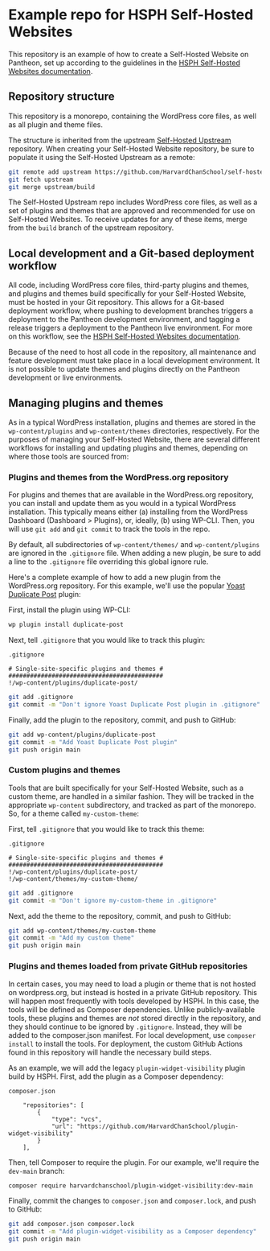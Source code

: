 # Example repo for HSPH Self-Hosted Websites

This repository is an example of how to create a Self-Hosted Website on Pantheon, set up according to the guidelines in the [HSPH Self-Hosted Websites documentation](#).

## Repository structure

This repository is a monorepo, containing the WordPress core files, as well as all plugin and theme files. 

The structure is inherited from the upstream [Self-Hosted Upstream](https://github.com/HarvardChanSchool/self-hosted-upstream) repository. When creating your Self-Hosted Website repository, be sure to populate it using the Self-Hosted Upstream as a remote:

```bash
git remote add upstream https://github.com/HarvardChanSchool/self-hosted-upstream
git fetch upstream
git merge upstream/build
```

The Self-Hosted Upstream repo includes WordPress core files, as well as a set of plugins and themes that are approved and recommended for use on Self-Hosted Websites. To receive updates for any of these items, merge from the `build` branch of the upstream repository.

## Local development and a Git-based deployment workflow

All code, including WordPress core files, third-party plugins and themes, and plugins and themes build specifically for your Self-Hosted Website, must be hosted in your Git repository. This allows for a Git-based deployment workflow, where pushing to development branches triggers a deployment to the Pantheon development environment, and tagging a release triggers a deployment to the Pantheon live environment. For more on this workflow, see the [HSPH Self-Hosted Websites documentation](#).

Because of the need to host all code in the repository, all maintenance and feature development must take place in a local development environment. It is not possible to update themes and plugins directly on the Pantheon development or live environments.

## Managing plugins and themes

As in a typical WordPress installation, plugins and themes are stored in the `wp-content/plugins` and `wp-content/themes` directories, respectively. For the purposes of managing your Self-Hosted Website, there are several different workflows for installing and updating plugins and themes, depending on where those tools are sourced from:

### Plugins and themes from the WordPress.org repository

For plugins and themes that are available in the WordPress.org repository, you can install and update them as you would in a typical WordPress installation. This typically means either (a) installing from the WordPress Dashboard (Dashboard > Plugins), or, ideally, (b) using WP-CLI. Then, you will use `git add` and `git commit` to track the tools in the repo.

By default, all subdirectories of `wp-content/themes/` and `wp-content/plugins` are ignored in the `.gitignore` file. When adding a new plugin, be sure to add a line to the `.gitignore` file overriding this global ignore rule.

Here's a complete example of how to add a new plugin from the WordPress.org repository. For this example, we'll use the popular [Yoast Duplicate Post](https://wordpress.org/plugins/duplicate-post/) plugin:

First, install the plugin using WP-CLI:

```bash
wp plugin install duplicate-post
```

Next, tell `.gitignore` that you would like to track this plugin:

`.gitignore`
```
# Single-site-specific plugins and themes #
###########################################
!/wp-content/plugins/duplicate-post/
```

```bash
git add .gitignore
git commit -m "Don't ignore Yoast Duplicate Post plugin in .gitignore"
```

Finally, add the plugin to the repository, commit, and push to GitHub:

```bash
git add wp-content/plugins/duplicate-post
git commit -m "Add Yoast Duplicate Post plugin"
git push origin main
```

### Custom plugins and themes

Tools that are built specifically for your Self-Hosted Website, such as a custom theme, are handled in a similar fashion. They will be tracked in the appropriate `wp-content` subdirectory, and tracked as part of the monorepo. So, for a theme called `my-custom-theme`:

First, tell `.gitignore` that you would like to track this theme:

`.gitignore`
```
# Single-site-specific plugins and themes #
###########################################
!/wp-content/plugins/duplicate-post/
!/wp-content/themes/my-custom-theme/
```

```bash
git add .gitignore
git commit -m "Don't ignore my-custom-theme in .gitignore"
```

Next, add the theme to the repository, commit, and push to GitHub:

```bash
git add wp-content/themes/my-custom-theme
git commit -m "Add my custom theme"
git push origin main
```

### Plugins and themes loaded from private GitHub repositories

In certain cases, you may need to load a plugin or theme that is not hosted on wordpress.org, but instead is hosted in a private GitHub repository. This will happen most frequently with tools developed by HSPH. In this case, the tools will be defined as Composer dependencies. Unlike publicly-available tools, these plugins and themes are *not* stored directly in the repository, and they should continue to be ignored by `.gitignore`. Instead, they will be added to the composer.json manifest. For local development, use `composer install` to install the tools. For deployment, the custom GitHub Actions found in this repository will handle the necessary build steps.

As an example, we will add the legacy `plugin-widget-visibility` plugin build by HSPH. First, add the plugin as a Composer dependency:

`composer.json`
```
    "repositories": [
        {
            "type": "vcs",
            "url": "https://github.com/HarvardChanSchool/plugin-widget-visibility"
        }
    ],
```

Then, tell Composer to require the plugin. For our example, we'll require the `dev-main` branch:

```bash
composer require harvardchanschool/plugin-widget-visibility:dev-main
```

Finally, commit the changes to `composer.json` and `composer.lock`, and push to GitHub:

```bash
git add composer.json composer.lock
git commit -m "Add plugin-widget-visibility as a Composer dependency"
git push origin main
```
